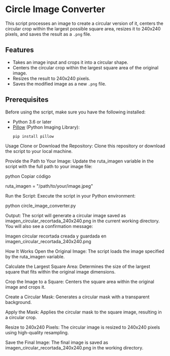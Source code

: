 # Circle Image Converter

This script processes an image to create a circular version of it, centers the circular crop within the largest possible square area, resizes it to 240x240 pixels, and saves the result as a `.png` file.

## Features

- Takes an image input and crops it into a circular shape.
- Centers the circular crop within the largest square area of the original image.
- Resizes the result to 240x240 pixels.
- Saves the modified image as a new `.png` file.

## Prerequisites

Before using the script, make sure you have the following installed:

- Python 3.6 or later
- [Pillow](https://pillow.readthedocs.io/en/stable/) (Python Imaging Library):
  ```bash
  pip install pillow

Usage
Clone or Download the Repository:
Clone this repository or download the script to your local machine.

Provide the Path to Your Image:
Update the ruta_imagen variable in the script with the full path to your image file:

python
Copiar código


ruta_imagen = "/path/to/your/image.jpeg"


Run the Script:
Execute the script in your Python environment:

python circle_image_converter.py


Output:
The script will generate a circular image saved as imagen_circular_recortada_240x240.png in the current working directory. You will also see a confirmation message:

Imagen circular recortada creada y guardada en imagen_circular_recortada_240x240.png

How It Works
Open the Original Image:
The script loads the image specified by the ruta_imagen variable.

Calculate the Largest Square Area:
Determines the size of the largest square that fits within the original image dimensions.

Crop the Image to a Square:
Centers the square area within the original image and crops it.

Create a Circular Mask:
Generates a circular mask with a transparent background.

Apply the Mask:
Applies the circular mask to the square image, resulting in a circular crop.

Resize to 240x240 Pixels:
The circular image is resized to 240x240 pixels using high-quality resampling.

Save the Final Image:
The final image is saved as imagen_circular_recortada_240x240.png in the working directory.


